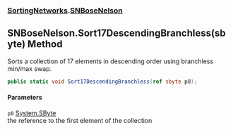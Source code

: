 ### [SortingNetworks](./SortingNetworks.md 'SortingNetworks').[SNBoseNelson](./SortingNetworks-SNBoseNelson.md 'SortingNetworks.SNBoseNelson')
## SNBoseNelson.Sort17DescendingBranchless(sbyte) Method
Sorts a collection of 17 elements in descending order using branchless min/max swap.  
```csharp
public static void Sort17DescendingBranchless(ref sbyte p0);
```
#### Parameters
<a name='SortingNetworks-SNBoseNelson-Sort17DescendingBranchless(sbyte)-p0'></a>
`p0` [System.SByte](https://docs.microsoft.com/en-us/dotnet/api/System.SByte 'System.SByte')  
the reference to the first element of the collection  
  
